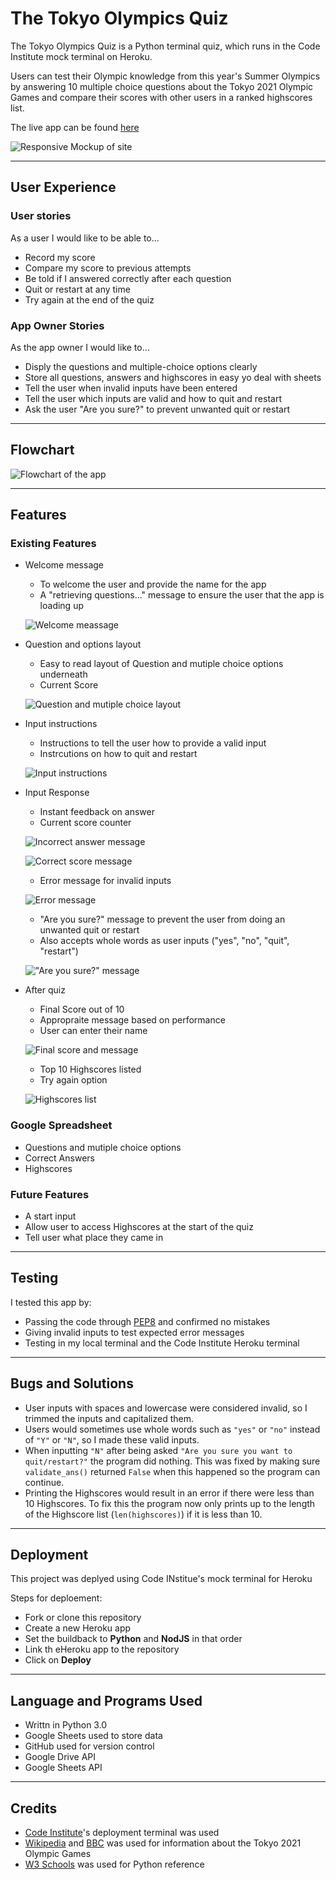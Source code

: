 # The Tokyo Olympics Quiz
The Tokyo Olympics Quiz is a Python terminal quiz, which runs in the Code Institute mock terminal on Heroku.

Users can test their Olympic knowledge from this year's Summer Olympics by answering 10 multiple choice questions about the Tokyo 2021 Olympic Games and compare their scores with other users in a ranked highscores list.

The live app can be found [here](https://tokyo-olympics-quiz.herokuapp.com/)

![Responsive Mockup of site](images/responsive.png)

___

## User Experience

### User stories

As a user I would like to be able to...

* Record my score
* Compare my score to previous attempts
* Be told if I answered correctly after each question
* Quit or restart at any time
* Try again at the end of the quiz
### App Owner Stories
As the app owner I would like to...

* Disply the questions and multiple-choice options clearly
* Store all questions, answers and highscores in easy yo deal with sheets
* Tell the user when invalid inputs have been entered
* Tell the user which inputs are valid and how to quit and restart
* Ask the user "Are you sure?" to prevent unwanted quit or restart

___

## Flowchart

![Flowchart of the app](images/flowchart_snap.png)

___

## Features

### Existing Features

* Welcome message

    * To welcome the user and provide the name for the app
    * A "retrieving questions..." message to ensure the user that the app is loading up

    ![Welcome meassage](images/welcome.png)

* Question and options layout
    * Easy to read layout of Question and mutiple choice options underneath
    * Current Score

    ![Question and mutiple choice layout](images/question.png)

* Input instructions

    * Instructions to tell the user how to provide a valid input
    * Instrcutions on how to quit and restart

    ![Input instructions](images/instructions.png)

* Input Response

    * Instant feedback on answer
    * Current score counter

    ![Incorrect answer message](images/score.png)

    ![Correct score message](images/correct.png)

    * Error message for invalid inputs

    ![Error message](images/invalid.png)

    * "Are you sure?" message to prevent the user from doing an unwanted quit or restart
    * Also accepts whole words as user inputs ("yes", "no", "quit", "restart")

    !["Are you sure?" message](images/sure.png)

* After quiz

    * Final Score out of 10
    * Appropraite message based on performance
    * User can enter their name

    ![Final score and message](images/end.png)

    * Top 10 Highscores listed
    * Try again option

    ![Highscores list](images/highscore.png)

### Google Spreadsheet

* Questions and mutiple choice options
* Correct Answers
* Highscores

### Future Features

* A start input
* Allow user to access Highscores at the start of the quiz
* Tell user what place they came in

___

## Testing

I tested this app by:

* Passing the code through [PEP8](http://pep8online.com/) and confirmed no mistakes
* Giving invalid inputs to test expected error messages
* Testing in my local terminal and the Code Institute Heroku terminal

___

## Bugs and Solutions

* User inputs with spaces and lowercase were considered invalid, so I trimmed the inputs and capitalized them.
* Users would sometimes use whole words such as `"yes"` or `"no"` instead of `"Y"` or `"N"`, so I made these valid inputs.
* When inputting `"N"` after being asked `"Are you sure you want to quit/restart?"` the program did nothing. This was fixed by making sure `validate_ans()` returned `False` when this happened so the program can continue.
* Printing the Highscores would result in an error if there were less than 10 Highscores. To fix this the program now only prints up to the length of the Highscore list (`len(highscores)`) if it is less than 10.

___

## Deployment

This project was deplyed using Code INstitue's mock terminal for Heroku

Steps for deploement:

* Fork or clone this repository
* Create a new Heroku app
* Set the buildback to **Python** and **NodJS** in that order
* Link th eHeroku app to the repository
* Click on **Deploy**

___

## Language and Programs Used

* Writtn in Python 3.0
* Google Sheets used to store data
* GitHub used for version control
* Google Drive API
* Google Sheets API

___

## Credits

* [Code Institute](https://codeinstitute.net/)'s deployment terminal was used
* [Wikipedia](https://en.wikipedia.org/wiki/2020_Summer_Olympics) and [BBC](https://www.bbc.co.uk/sport/olympics/57240400) was used for information about the Tokyo 2021 Olympic Games
* [W3 Schools](https://www.w3schools.com/) was used for Python reference

